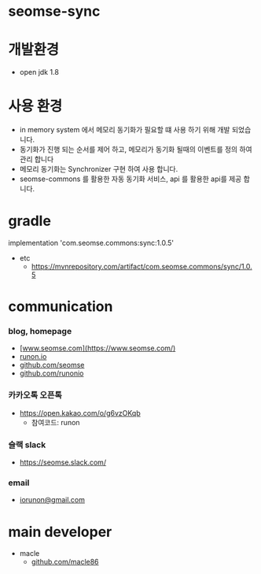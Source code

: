 # seomse-sync

# 개발환경
- open jdk 1.8

# 사용 환경
- in memory system 에서 메모리 동기화가 필요할 떄 사용 하기 위해 개발 되었습니다.
- 동기화가 진행 되는 순서를 제어 하고, 메모리가 동기화 될때의 이벤트를 정의 하여 관리 합니다
- 메모리 동기화는 Synchronizer 구현 하여 사용 합니다.
- seomse-commons 를 활용한 자동 동기화 서비스, api 를 활용한 api를 제공 합니다.
 
# gradle
implementation 'com.seomse.commons:sync:1.0.5'
- etc
  - https://mvnrepository.com/artifact/com.seomse.commons/sync/1.0.5

# communication
### blog, homepage
- [www.seomse.com](https://www.seomse.com/)
- [runon.io](https://runon.io)
- [github.com/seomse](https://github.com/seomse)
- [github.com/runonio](https://github.com/runonio)

### 카카오톡 오픈톡
 - https://open.kakao.com/o/g6vzOKqb
    - 참여코드: runon
### 슬랙 slack
- https://seomse.slack.com/


### email
- iorunon@gmail.com
 
 
# main developer
 - macle
    -  [github.com/macle86](https://github.com/macle86)
